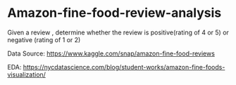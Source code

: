 # Amazon-fine-food-review-analysis
Given a review , determine whether the review is positive(rating of 4 or 5) or negative (rating of 1 or 2)

Data Source: https://www.kaggle.com/snap/amazon-fine-food-reviews

EDA: https://nycdatascience.com/blog/student-works/amazon-fine-foods-visualization/
